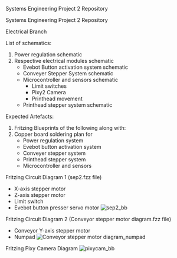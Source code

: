 Systems Engineering Project 2 Repository

Systems Engineering Project 2 Repository


Electrical Branch

List of schematics:

1. Power regulation schematic
2. Respective electrical modules schematic
    - Evebot Button activation system schematic
    - Conveyer Stepper System schematic
    - Microcontroller and sensors schematic
       - Limit switches
       - Pixy2 Camera
       - Printhead movement
     - Printhead stepper system schematic

Expected Artefacts:
1. Fritzing Blueprints of the following along with:
2. Copper board soldering plan for
   - Power regulation system
   - Evebot button activation system
   - Conveyer stepper system
   - Printhead stepper system 
   - Microcontroller and sensors


Fritzing Circuit Diagram 1 (sep2.fzz file)
- X-axis stepper motor
- Z-axis stepper motor
- Limit switch
- Evebot button presser servo motor
![sep2_bb](https://github.com/user-attachments/assets/96a6df8c-6ab5-4b7e-bc68-bd9827d7a462)

Fritzing Circuit Diagram 2 (Conveyor stepper motor diagram.fzz file)
- Conveyor Y-axis stepper motor
- Numpad
![Conveyor stepper motor diagram_numpad](https://github.com/user-attachments/assets/7c184dfd-9b16-43e8-8e02-6d779e4584b8)

Fritzing Pixy Camera Diagram
![pixycam_bb](https://github.com/user-attachments/assets/c913038f-6c6c-48f5-b544-e1dbe797c2c1)

